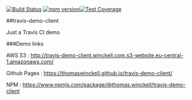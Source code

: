 [![Build Status](https://travis-ci.org/thomaswinckell/travis-demo-client.svg?branch=master)](https://travis-ci.org/thomaswinckell/travis-demo-client) [![npm version](https://img.shields.io/npm/v/@thomas.winckell/travis-demo-client.svg?style=flat)](https://www.npmjs.com/package/@thomas.winckell/travis-demo-client)[![Test Coverage](https://codeclimate.com/github/thomaswinckell/travis-demo-client/badges/coverage.svg)](https://codeclimate.com/github/thomaswinckell/travis-demo-client/coverage)

##travis-demo-client

Just a Travis CI demo 

###Demo links

AWS S3 : http://travis-demo-client.winckell.com.s3-website.eu-central-1.amazonaws.com/

Github Pages : https://thomaswinckell.github.io/travis-demo-client/

NPM : https://www.npmjs.com/package/@thomas.winckell/travis-demo-client
